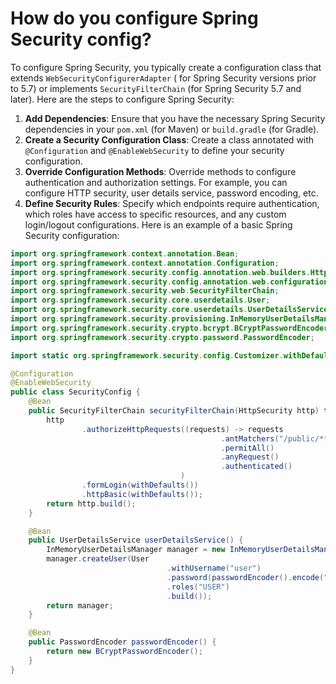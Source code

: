 # How do you configure Spring Security config?

To configure Spring Security, you typically create a configuration class that extends `WebSecurityConfigurerAdapter` (
for Spring Security versions prior to 5.7) or implements `SecurityFilterChain` (for Spring Security 5.7 and later). Here
are the steps to configure Spring Security:

1. **Add Dependencies**: Ensure that you have the necessary Spring Security dependencies in your `pom.xml` (for Maven)
   or `build.gradle` (for Gradle).
2. **Create a Security Configuration Class**: Create a class annotated with `@Configuration` and `@EnableWebSecurity` to
   define your security configuration.
3. **Override Configuration Methods**: Override methods to configure authentication and authorization settings. For
   example, you can configure HTTP security, user details service, password encoding, etc.
4. **Define Security Rules**: Specify which endpoints require authentication, which roles have access to specific
   resources, and any custom login/logout configurations. Here is an example of a basic Spring Security configuration:

```java
import org.springframework.context.annotation.Bean;
import org.springframework.context.annotation.Configuration;
import org.springframework.security.config.annotation.web.builders.HttpSecurity;
import org.springframework.security.config.annotation.web.configuration.EnableWebSecurity;
import org.springframework.security.web.SecurityFilterChain;
import org.springframework.security.core.userdetails.User;
import org.springframework.security.core.userdetails.UserDetailsService;
import org.springframework.security.provisioning.InMemoryUserDetailsManager;
import org.springframework.security.crypto.bcrypt.BCryptPasswordEncoder;
import org.springframework.security.crypto.password.PasswordEncoder;

import static org.springframework.security.config.Customizer.withDefaults;

@Configuration
@EnableWebSecurity
public class SecurityConfig {
    @Bean
    public SecurityFilterChain securityFilterChain(HttpSecurity http) throws Exception {
        http
                .authorizeHttpRequests((requests) -> requests
                                               .antMatchers("/public/**")
                                               .permitAll()
                                               .anyRequest()
                                               .authenticated()
                                      )
                .formLogin(withDefaults())
                .httpBasic(withDefaults());
        return http.build();
    }

    @Bean
    public UserDetailsService userDetailsService() {
        InMemoryUserDetailsManager manager = new InMemoryUserDetailsManager();
        manager.createUser(User
                                   .withUsername("user")
                                   .password(passwordEncoder().encode("password"))
                                   .roles("USER")
                                   .build());
        return manager;
    }

    @Bean
    public PasswordEncoder passwordEncoder() {
        return new BCryptPasswordEncoder();
    }
}
```
